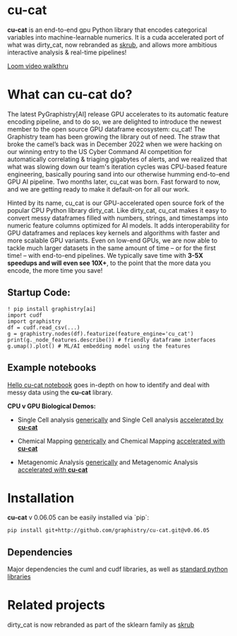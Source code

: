 
# **cu-cat** 

****cu-cat**** is an end-to-end gpu Python library that encodes
categorical variables into machine-learnable numerics. It is a cuda
accelerated port of what was dirty_cat, now rebranded as
[skrub](https://github.com/skrub-data/skrub), and allows more ambitious interactive analysis & real-time pipelines!

[Loom video walkthru](https://www.loom.com/share/d7fd4980b31949b7b840b230937a636f?sid=6d56b82e-9f50-4059-af9f-bfdc32cd3509)

# What can **cu-cat** do?

The latest PyGraphistry[AI] release GPU accelerates to its automatic feature encoding pipeline, and to do so, we are delighted to introduce the newest member to the open source GPU dataframe ecosystem: cu_cat! 
The Graphistry team has been growing the library out of need. The straw that broke the camel’s back was in December 2022 when we were hacking on our winning entry to the US Cyber Command AI competition for automatically correlating & triaging  gigabytes of alerts, and we realized that what was slowing down our team's iteration cycles was CPU-based feature engineering, basically pouring sand into our otherwise humming end-to-end GPU AI pipeline. Two months later, cu_cat was born. Fast forward to now, and we are getting ready to make it default-on for all our work.

Hinted by its name, cu_cat is our GPU-accelerated open source fork of the popular CPU Python  library dirty_cat.   Like dirty_cat, cu_cat makes it easy to convert messy dataframes filled with numbers, strings, and timestamps into numeric feature columns optimized for AI models. It adds interoperability for GPU dataframes and replaces key kernels and algorithms with faster and more scalable GPU variants. Even on low-end GPUs, we are now able to tackle much larger datasets in the same amount of time – or for the first time! – with end-to-end pipelines. We typically save time with **3-5X speedups and will even see 10X+**, to the point that the more data you encode, the more time you save!

## Startup Code:

    ! pip install graphistry[ai]
    import cudf
    import graphistry
    df = cudf.read_csv(...)
    g = graphistry.nodes(df).featurize(feature_engine='cu_cat')
    print(g._node_features.describe()) # friendly dataframe interfaces
    g.umap().plot() # ML/AI embedding model using the features


## Example notebooks 

[Hello cu-cat notebook](https://github.com/dcolinmorgan/grph/blob/main/Hello_cu_cat.ipynb) goes in-depth on how to identify and deal with messy data using the **cu-cat** library.

**CPU v GPU Biological Demos:**
- Single Cell analysis [generically](https://github.com/dcolinmorgan/grph/blob/main/single_cell_umap_before_gpu.ipynb) and Single Cell analysis [accelerated by **cu-cat**](https://github.com/dcolinmorgan/grph/blob/main/single_cell_after_gpu.ipynb)

- Chemical Mapping [generically](https://github.com/dcolinmorgan/grph/blob/main/generic_chemical_mappings.ipynb) and Chemical Mapping [accelerated with **cu-cat**](https://github.com/dcolinmorgan/grph/blob/main/accelerating_chemical_mappings.ipynb)

- Metagenomic Analysis [generically](https://github.com/dcolinmorgan/grph/blob/main/generic_metagenomic_demo.ipynb) and Metagenomic Analysis [accelerated with **cu-cat**](https://github.com/dcolinmorgan/grph/blob/main/accelerating_metagenomic_demo.ipynb)


# Installation

**cu-cat** v 0.06.05 can be easily installed via \`pip\`:

    pip install git+http://github.com/graphistry/cu-cat.git@v0.06.05

## Dependencies

Major dependencies the cuml and cudf libraries, as well as [standard
python
libraries](https://github.com/skrub-data/skrub/blob/main/setup.cfg)

# Related projects

dirty_cat is now rebranded as part of the sklearn family as
[skrub](https://github.com/skrub-data/skrub)


